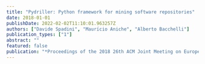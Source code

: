 ```yaml
---
title: "Pydriller: Python framework for mining software repositories"
date: 2018-01-01
publishDate: 2022-02-02T11:10:01.963257Z
authors: ["Davide Spadini", "Maurı́cio Aniche", "Alberto Bacchelli"]
publication_types: ["1"]
abstract: ""
featured: false
publication: "*Proceedings of the 2018 26th ACM Joint Meeting on European Software Engineering Conference and Symposium on the Foundations of Software Engineering*"
---
```


